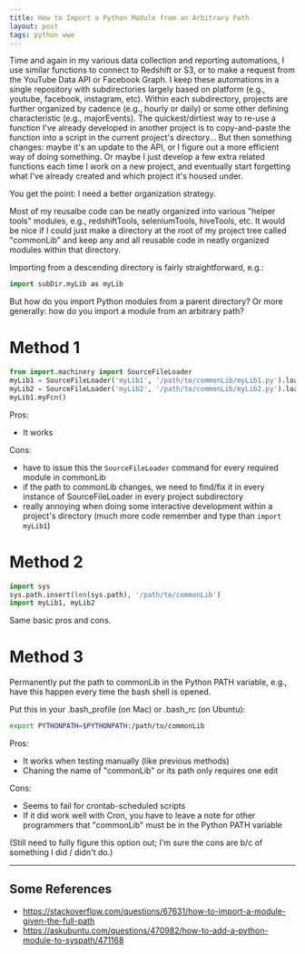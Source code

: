 ```yaml
---
title: How to Import a Python Module from an Arbitrary Path
layout: post
tags: python wwe
---
```


Time and again in my various data collection and reporting automations, I use similar functions
to connect to Redshift or S3, or to make a request from the YouTube Data API or Facebook Graph.  I keep these automations
in a single repository with subdirectories largely based on platform (e.g., youtube, facebook, instagram, etc).  Within
each subdirectory, projects are further organized by cadence (e.g., hourly or daily) or some other defining
characteristic (e.g., majorEvents).  The quickest/dirtiest way to re-use a function I've already developed in another project
is to copy-and-paste the function into a script in the current project's directory... But then something changes:
maybe it's an update to the API, or I figure out a more efficient way of doing something.  Or maybe I just develop a few
extra related functions each time I work on a new project, and eventually start forgetting what I've already created
and which project it's housed under.

You get the point: I need a better organization strategy.

Most of my reusalbe code can be neatly organized into various "helper tools" modules, e.g., redshiftTools, seleniumTools, 
hiveTools, etc.  It would be nice if I could just make a directory at the root of my project tree called "commonLib" and
keep any and all reusable code in neatly organized modules within that directory.  

Importing from a descending directory is fairly straightforward, e.g.:
```python
import subDir.myLib as myLib
```

But how do you import Python modules from a parent directory?  Or more generally: how do 
you import a module from an arbitrary path?  

# Method 1
```python
from import.machinery import SourceFileLoader
myLib1 = SourceFileLoader('myLib1', '/path/to/commonLib/myLib1.py').load_module()
myLib2 = SourceFileLoader('myLib2', '/path/to/commonLib/myLib2.py').load_module()
myLib1.myFcn()
```
Pros:
* It works

Cons: 
* have to issue this the `SourceFileLoader` command for every required module in commonLib
* if the path to commonLib changes, we need to find/fix it in every instance of SourceFileLoader in every project subdirectory
* really annoying when doing some interactive development within a project's directory (much more code remember and type than `import myLib1`)

# Method 2
```python
import sys
sys.path.insert(len(sys.path), '/path/to/commonLib')
import myLib1, myLib2
```

Same basic pros and cons.


# Method 3
Permanently put the path to commonLib in the Python PATH variable, e.g., have this happen every time the
bash shell is opened.  

Put this in your .bash\_profile (on Mac) or .bash\_rc (on Ubuntu):
```bash
export PYTHONPATH=$PYTHONPATH:/path/to/commonLib
```

Pros: 
* It works when testing manually (like previous methods)
* Chaning the name of "commonLib" or its path only requires one edit

Cons:
* Seems to fail for crontab-scheduled scripts
* If it did work well with Cron, you have to leave a note for other programmers that "commonLib" must be in the Python PATH variable

(Still need to fully figure this option out; I'm sure the cons are b/c of something I did / didn't do.)

-----------------------------------------

## Some References
* https://stackoverflow.com/questions/67631/how-to-import-a-module-given-the-full-path
* https://askubuntu.com/questions/470982/how-to-add-a-python-module-to-syspath/471168

